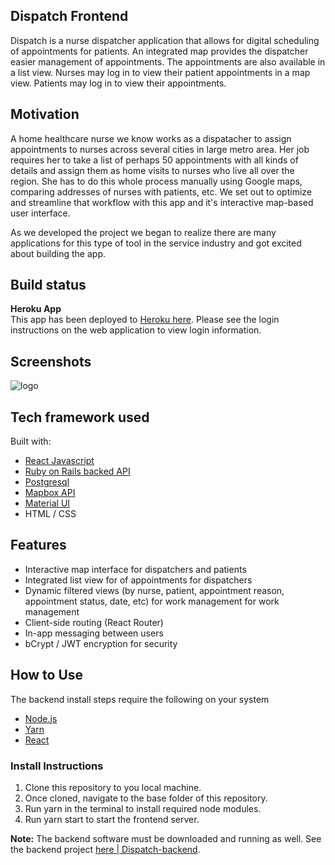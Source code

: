 ## Dispatch Frontend
Dispatch is a nurse dispatcher application that allows for digital scheduling of appointments for patients. An integrated map provides the dispatcher easier management of appointments. The appointments are also available in a list view. Nurses may log in to view their patient appointments in a map view. Patients may log in to view their appointments.

## Motivation
A home healthcare nurse we know works as a dispatacher to assign appointments to nurses across several cities in large metro area. Her job requires her to take a list of perhaps 50 appointments with all kinds of details and assign them as home visits to nurses who live all over the region. She has to do this whole process manually using Google maps, comparing addresses of nurses with patients, etc. We set out to optimize and streamline that workflow with this app and it's interactive map-based user interface.

As we developed the project we began to realize there are many applications for this type of tool in the service industry and got excited about building the app.

## Build status
**Heroku App**  
This app has been deployed to [Heroku here](https://dispatch-frontend.herokuapp.com/). Please see the login instructions on the web application to view login information.

## Screenshots
![logo](/public/dispatch.jpg?raw=true "screenshot")

## Tech framework used
Built with:
* [React Javascript](https://reactjs.org/)
* [Ruby on Rails backed API](https://github.com/rpdecks/dispatch-backend/)
* [Postgresql](https://www.postgresql.org/)
* [Mapbox API](https://docs.mapbox.com/mapbox-gl-js/api/)
* [Material UI](https://material-ui.com/)
* HTML / CSS

## Features
* Interactive map interface for dispatchers and patients
* Integrated list view for of appointments for dispatchers
* Dynamic filtered views (by nurse, patient, appointment reason, appointment status, date, etc) for work management for work management
* Client-side routing (React Router)
* In-app messaging between users
* bCrypt / JWT encryption for security

## How to Use
The backend install steps require the following on your system
* [Node.js](https://nodejs.org/)
* [Yarn](https://classic.yarnpkg.com/en/)
* [React](https://reactjs.org)

### Install Instructions
1. Clone this repository to you local machine.
2. Once cloned, navigate to the base folder of this repository.
3. Run yarn in the terminal to install required node modules.
4. Run yarn start to start the frontend server.

**Note:** The backend software must be downloaded and running as well. See the backend project [here | Dispatch-backend](https://github.com/rpdecks/dispatch-backend).

